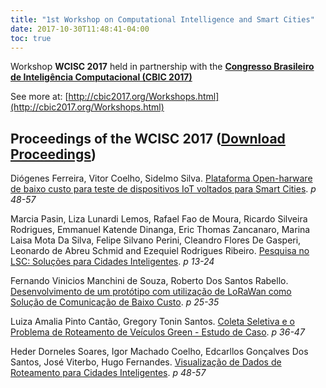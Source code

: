 ```yaml
---
title: "1st Workshop on Computational Intelligence and Smart Cities"
date: 2017-10-30T11:48:41-04:00
toc: true
---
```

Workshop **WCISC 2017** held in partnership with the **[Congresso Brasileiro de Inteligência Computacional (CBIC 2017)](http://cbic2017.org/index.html)**

See more at: [http://cbic2017.org/Workshops.html](http://cbic2017.org/Workshops.html)

## Proceedings of the WCISC 2017 ([Download Proceedings](/wcisc2017/proceedings-wcisc2017.pdf))

Diógenes Ferreira, Vitor Coelho, Sidelmo Silva.
[Plataforma Open-harware de baixo custo para teste de dispositivos IoT voltados para Smart Cities](/wcisc2017/CBIC2017-WCISC_paper_1.pdf). *p 48-57*

Marcia Pasin, Liza Lunardi Lemos, Rafael Fao de Moura, Ricardo Silveira Rodrigues, Emmanuel Katende Dinanga, Eric Thomas Zancanaro, Marina Laisa Mota Da Silva, Felipe Silvano Perini, Cleandro Flores De Gasperi, Leonardo de Abreu Schmid and Ezequiel Rodrigues Ribeiro.
[Pesquisa no LSC: Soluções para Cidades Inteligentes](/wcisc2017/CBIC2017-WCISC_paper_2.pdf). *p 13-24*

Fernando Vinicios Manchini de Souza, Roberto Dos Santos Rabello.
[Desenvolvimento de um protótipo com utilização de LoRaWan como Solução de Comunicação de Baixo Custo](/wcisc2017/CBIC2017-WCISC_paper_3.pdf). *p 25-35*

Luiza Amalia Pinto Cantão, Gregory Tonin Santos.
[Coleta Seletiva e o Problema de Roteamento de Veículos Green - Estudo de Caso](/wcisc2017/CBIC2017-WCISC_paper_4.pdf). *p 36-47*

Heder Dorneles Soares, Igor Machado Coelho, Edcarllos Gonçalves Dos Santos, José Viterbo, Hugo Fernandes.
[Visualização de Dados de Roteamento para Cidades Inteligentes](/wcisc2017/CBIC2017-WCISC_paper_5.pdf). *p 48-57*
